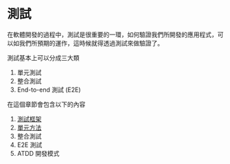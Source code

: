 # 測試

在軟體開發的過程中，測試是很重要的一環，如何驗證我們所開發的應用程式，可以如我們所預期的運作，這時候就得透過測試來做驗證了。

測試基本上可以分成三大類

1. 單元測試
2. 整合測試
3. End-to-end 測試 (E2E)

在這個章節會包含以下的內容

1. [測試框架](introduction.md)
2. [單元方法](unit-test.md)
3. 整合測試
4. E2E 測試
5. ATDD 開發模式